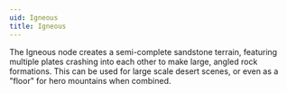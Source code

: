 ```yaml
---
uid: Igneous
title: Igneous
---
```


The Igneous node creates a semi-complete sandstone terrain, featuring multiple plates crashing into each other to make large, angled rock formations. This can be used for large scale desert scenes, or even as a "floor" for hero mountains when combined.

